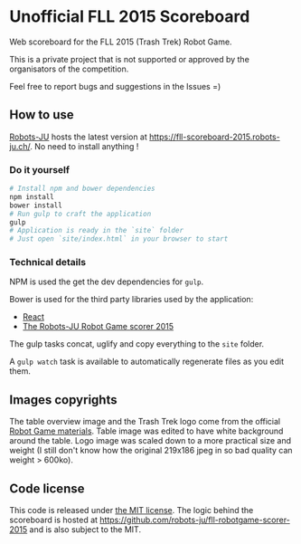 # Unofficial FLL 2015 Scoreboard

Web scoreboard for the FLL 2015 (Trash Trek) Robot Game.

This is a private project that is not supported or approved by the organisators of the competition.

Feel free to report bugs and suggestions in the Issues =)

## How to use

[Robots-JU](https://robots-ju.ch/) hosts the latest version at <https://fll-scoreboard-2015.robots-ju.ch/>. No need to install anything !

### Do it yourself

```bash
# Install npm and bower dependencies
npm install
bower install
# Run gulp to craft the application
gulp
# Application is ready in the `site` folder
# Just open `site/index.html` in your browser to start
```

### Technical details

NPM is used the get the dev dependencies for `gulp`.

Bower is used for the third party libraries used by the application:

- [React](https://github.com/facebook/react)
- [The Robots-JU Robot Game scorer 2015](https://github.com/robots-ju/fll-robotgame-scorer-2015)

The gulp tasks concat, uglify and copy everything to the `site` folder.

A `gulp watch` task is available to automatically regenerate files as you edit them.

## Images copyrights

The table overview image and the Trash Trek logo come from the official [Robot Game materials](http://www.firstlegoleague.org/challenge/2015trashtrek).
Table image was edited to have white background around the table.
Logo image was scaled down to a more practical size and weight (I still don't know how the original 219x186 jpeg in so bad quality can weight > 600ko).

## Code license

This code is released under [the MIT license](LICENSE.txt).
The logic behind the scoreboard is hosted at <https://github.com/robots-ju/fll-robotgame-scorer-2015> and is also subject to the MIT.
